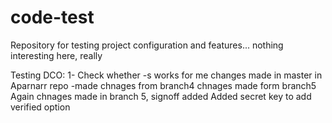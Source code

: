 # code-test
Repository for testing project configuration and features... nothing interesting here, really

Testing DCO:
1- Check whether -s works for me
changes made in master in Aparnarr repo
-made chnages from branch4
chnages made form branch5
Again chnages made in branch 5, signoff added
Added secret key to add verified option
